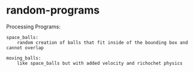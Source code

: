# random-programs
Processing Programs:

	space_balls:
		random creation of balls that fit inside of the bounding box and cannot overlap
		
	moving_balls:
		like space_balls but with added velocity and richochet physics
